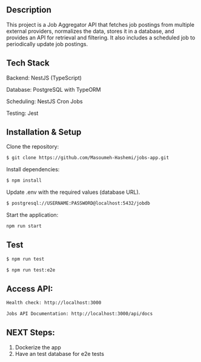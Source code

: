 ## Description

This project is a Job Aggregator API that fetches job postings from multiple external providers, normalizes the data, stores it in a database, and provides an API for retrieval and filtering. It also includes a scheduled job to periodically update job postings.

## Tech Stack

Backend: NestJS (TypeScript)

Database: PostgreSQL with TypeORM

Scheduling: NestJS Cron Jobs

Testing: Jest

## Installation & Setup

Clone the repository:

```bash
$ git clone https://github.com/Masoumeh-Hashemi/jobs-app.git
```

Install dependencies:

```bash
$ npm install
```

Update .env with the required values (database URL).

```bash
$ postgresql://USERNAME:PASSWORD@localhost:5432/jobdb
```

Start the application:

```bash
npm run start
```

## Test

```bash
$ npm run test
```

```bash
$ npm run test:e2e
```

## Access API:

```bash
Health check: http://localhost:3000

Jobs API Documentation: http://localhost:3000/api/docs
```

## NEXT Steps:

1. Dockerize the app
2. Have an test database for e2e tests
